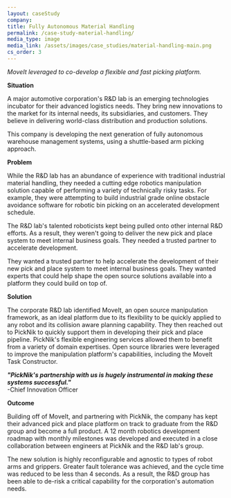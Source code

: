 ```yaml
---
layout: caseStudy
company:
title: Fully Autonomous Material Handling
permalink: /case-study-material-handling/
media_type: image
media_link: /assets/images/case_studies/material-handling-main.png
cs_order: 3
---
```

*MoveIt leveraged to co-develop a flexible and fast picking platform.*

**Situation**

A major automotive corporation's R&D lab is an emerging technologies incubator for their advanced logistics needs. They bring new innovations to the market for its internal needs, its subsidiaries, and customers. They believe in delivering world-class distribution and production solutions.

This company is developing the next generation of fully autonomous warehouse management systems, using a shuttle-based arm picking approach. 

**Problem**

While the R&D lab has an abundance of experience with traditional industrial material handling, they needed a cutting edge robotics manipulation solution capable of performing a variety of technically risky tasks. For example, they were attempting to build industrial grade online obstacle avoidance software for robotic bin picking on an accelerated development schedule.

The R&D lab's talented roboticists kept being pulled onto other internal R&D efforts. As a result, they weren't going to deliver the new pick and place system to meet internal business goals. They needed a trusted partner to accelerate development.

They wanted a trusted partner to help accelerate the development of their new pick and place system to meet internal business goals. They wanted experts that could help shape the open source solutions available into a platform they could build on top of.

**Solution**

The corporate R&D lab identified MoveIt, an open source manipulation framework, as an ideal platform due to its flexibility to be quickly applied to any robot and its collision aware planning capability. They then reached out to PickNik to quickly support them in developing their pick and place pipeline. PickNik's flexible engineering services allowed them to benefit from a variety of domain expertises.  Open source libraries were leveraged to improve the manipulation platform's capabilities, including the MoveIt Task Constructor. 

***"PickNik's partnership with us is hugely instrumental in making these systems successful."***<br/>
-Chief Innovation Officer

**Outcome**

Building off of MoveIt, and partnering with PickNik, the company has kept their advanced pick and place platform on track to graduate from the R&D group and become a full product. A 12 month robotics development roadmap with monthly milestones was developed and executed in a close collaboration between engineers at PickNik and the R&D lab's group. 

The new solution is highly reconfigurable and agnostic to types of robot arms and grippers. Greater fault tolerance was achieved, and the cycle time was reduced to be less than 4 seconds. As a result, the R&D group has been able to de-risk a critical capability for the corporation's automation needs. 
